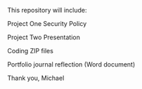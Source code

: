 This repository will include:

Project One Security Policy

Project Two Presentation

Coding ZIP files

Portfolio journal reflection (Word document)

Thank you,
Michael
